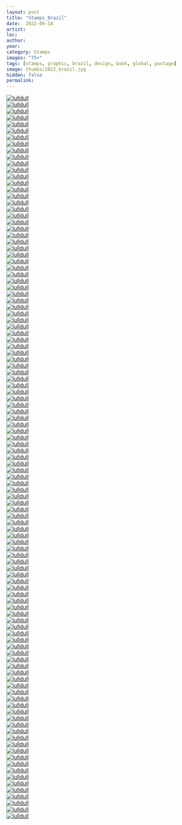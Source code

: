 ```yaml
---
layout: post
title: "Stamps_Brazil"
date:  2022-09-14
artist: 
loc: 
author: 
year: 
category: Stamps
images: "75+"
tags: [stamps, graphic, brazil, design, book, global, postage]
image: thumbs/2022_brazil.jpg
hidden: false
permalink:
---
```






<div class="post_image">
	<a href="{{ site.baseurl }}/images/posts/2022_brazil/001.jpg" target="_blank">
	<img src="{{ site.baseurl }}/images/posts/2022_brazil/001.jpg" alt="lulldull"></a>
</div>

<div class="post_image">
	<a href="{{ site.baseurl }}/images/posts/2022_brazil/002.jpg" target="_blank">
	<img src="{{ site.baseurl }}/images/posts/2022_brazil/002.jpg" alt="lulldull"></a>
</div>

<div class="post_image">
	<a href="{{ site.baseurl }}/images/posts/2022_brazil/003.jpg" target="_blank">
	<img src="{{ site.baseurl }}/images/posts/2022_brazil/003.jpg" alt="lulldull"></a>
</div>

<div class="post_image">
	<a href="{{ site.baseurl }}/images/posts/2022_brazil/004.jpg" target="_blank">
	<img src="{{ site.baseurl }}/images/posts/2022_brazil/004.jpg" alt="lulldull"></a>
</div>

<div class="post_image">
	<a href="{{ site.baseurl }}/images/posts/2022_brazil/005.jpg" target="_blank">
	<img src="{{ site.baseurl }}/images/posts/2022_brazil/005.jpg" alt="lulldull"></a>
</div>

<div class="post_image">
	<a href="{{ site.baseurl }}/images/posts/2022_brazil/006.jpg" target="_blank">
	<img src="{{ site.baseurl }}/images/posts/2022_brazil/006.jpg" alt="lulldull"></a>
</div>

<div class="post_image">
	<a href="{{ site.baseurl }}/images/posts/2022_brazil/007.jpg" target="_blank">
	<img src="{{ site.baseurl }}/images/posts/2022_brazil/007.jpg" alt="lulldull"></a>
</div>


<div class="post_image">
	<a href="{{ site.baseurl }}/images/posts/2022_brazil/008.jpg" target="_blank">
	<img src="{{ site.baseurl }}/images/posts/2022_brazil/008.jpg" alt="lulldull"></a>
</div>

<div class="post_image">
	<a href="{{ site.baseurl }}/images/posts/2022_brazil/009.jpg" target="_blank">
	<img src="{{ site.baseurl }}/images/posts/2022_brazil/009.jpg" alt="lulldull"></a>
</div>

<div class="post_image">
	<a href="{{ site.baseurl }}/images/posts/2022_brazil/010.jpg" target="_blank">
	<img src="{{ site.baseurl }}/images/posts/2022_brazil/010.jpg" alt="lulldull"></a>
</div>


<div class="post_image">
	<a href="{{ site.baseurl }}/images/posts/2022_brazil/011.jpg" target="_blank">
	<img src="{{ site.baseurl }}/images/posts/2022_brazil/011.jpg" alt="lulldull"></a>
</div>


<div class="post_image">
	<a href="{{ site.baseurl }}/images/posts/2022_brazil/012.jpg" target="_blank">
	<img src="{{ site.baseurl }}/images/posts/2022_brazil/012.jpg" alt="lulldull"></a>
</div>


<div class="post_image">
	<a href="{{ site.baseurl }}/images/posts/2022_brazil/013.jpg" target="_blank">
	<img src="{{ site.baseurl }}/images/posts/2022_brazil/013.jpg" alt="lulldull"></a>
</div>


<div class="post_image">
	<a href="{{ site.baseurl }}/images/posts/2022_brazil/014.jpg" target="_blank">
	<img src="{{ site.baseurl }}/images/posts/2022_brazil/014.jpg" alt="lulldull"></a>
</div>


<div class="post_image">
	<a href="{{ site.baseurl }}/images/posts/2022_brazil/015.jpg" target="_blank">
	<img src="{{ site.baseurl }}/images/posts/2022_brazil/015.jpg" alt="lulldull"></a>
</div>

<div class="post_image">
	<a href="{{ site.baseurl }}/images/posts/2022_brazil/016.jpg" target="_blank">
	<img src="{{ site.baseurl }}/images/posts/2022_brazil/016.jpg" alt="lulldull"></a>
</div>

<div class="post_image">
	<a href="{{ site.baseurl }}/images/posts/2022_brazil/017.jpg" target="_blank">
	<img src="{{ site.baseurl }}/images/posts/2022_brazil/017.jpg" alt="lulldull"></a>
</div>

<div class="post_image">
	<a href="{{ site.baseurl }}/images/posts/2022_brazil/018.jpg" target="_blank">
	<img src="{{ site.baseurl }}/images/posts/2022_brazil/018.jpg" alt="lulldull"></a>
</div>

<div class="post_image">
	<a href="{{ site.baseurl }}/images/posts/2022_brazil/019.jpg" target="_blank">
	<img src="{{ site.baseurl }}/images/posts/2022_brazil/019.jpg" alt="lulldull"></a>
</div>

<div class="post_image">
	<a href="{{ site.baseurl }}/images/posts/2022_brazil/020.jpg" target="_blank">
	<img src="{{ site.baseurl }}/images/posts/2022_brazil/020.jpg" alt="lulldull"></a>
</div>

<div class="post_image">
	<a href="{{ site.baseurl }}/images/posts/2022_brazil/021.jpg" target="_blank">
	<img src="{{ site.baseurl }}/images/posts/2022_brazil/021.jpg" alt="lulldull"></a>
</div>

<div class="post_image">
	<a href="{{ site.baseurl }}/images/posts/2022_brazil/022.jpg" target="_blank">
	<img src="{{ site.baseurl }}/images/posts/2022_brazil/022.jpg" alt="lulldull"></a>
</div>

<div class="post_image">
	<a href="{{ site.baseurl }}/images/posts/2022_brazil/023.jpg" target="_blank">
	<img src="{{ site.baseurl }}/images/posts/2022_brazil/023.jpg" alt="lulldull"></a>
</div>

<div class="post_image">
	<a href="{{ site.baseurl }}/images/posts/2022_brazil/024.jpg" target="_blank">
	<img src="{{ site.baseurl }}/images/posts/2022_brazil/024.jpg" alt="lulldull"></a>
</div>

<div class="post_image">
	<a href="{{ site.baseurl }}/images/posts/2022_brazil/025.jpg" target="_blank">
	<img src="{{ site.baseurl }}/images/posts/2022_brazil/025.jpg" alt="lulldull"></a>
</div>

<div class="post_image">
	<a href="{{ site.baseurl }}/images/posts/2022_brazil/026.jpg" target="_blank">
	<img src="{{ site.baseurl }}/images/posts/2022_brazil/026.jpg" alt="lulldull"></a>
</div>

<div class="post_image">
	<a href="{{ site.baseurl }}/images/posts/2022_brazil/027.jpg" target="_blank">
	<img src="{{ site.baseurl }}/images/posts/2022_brazil/027.jpg" alt="lulldull"></a>
</div>

<div class="post_image">
	<a href="{{ site.baseurl }}/images/posts/2022_brazil/028.jpg" target="_blank">
	<img src="{{ site.baseurl }}/images/posts/2022_brazil/028.jpg" alt="lulldull"></a>
</div>

<div class="post_image">
	<a href="{{ site.baseurl }}/images/posts/2022_brazil/029.jpg" target="_blank">
	<img src="{{ site.baseurl }}/images/posts/2022_brazil/029.jpg" alt="lulldull"></a>
</div>

<div class="post_image">
	<a href="{{ site.baseurl }}/images/posts/2022_brazil/030.jpg" target="_blank">
	<img src="{{ site.baseurl }}/images/posts/2022_brazil/030.jpg" alt="lulldull"></a>
</div>

<div class="post_image">
	<a href="{{ site.baseurl }}/images/posts/2022_brazil/031.jpg" target="_blank">
	<img src="{{ site.baseurl }}/images/posts/2022_brazil/031.jpg" alt="lulldull"></a>
</div>

<div class="post_image">
	<a href="{{ site.baseurl }}/images/posts/2022_brazil/032.jpg" target="_blank">
	<img src="{{ site.baseurl }}/images/posts/2022_brazil/032.jpg" alt="lulldull"></a>
</div>

<div class="post_image">
	<a href="{{ site.baseurl }}/images/posts/2022_brazil/033.jpg" target="_blank">
	<img src="{{ site.baseurl }}/images/posts/2022_brazil/033.jpg" alt="lulldull"></a>
</div>

<div class="post_image">
	<a href="{{ site.baseurl }}/images/posts/2022_brazil/034.jpg" target="_blank">
	<img src="{{ site.baseurl }}/images/posts/2022_brazil/034.jpg" alt="lulldull"></a>
</div>

<div class="post_image">
	<a href="{{ site.baseurl }}/images/posts/2022_brazil/035.jpg" target="_blank">
	<img src="{{ site.baseurl }}/images/posts/2022_brazil/035.jpg" alt="lulldull"></a>
</div>

<div class="post_image">
	<a href="{{ site.baseurl }}/images/posts/2022_brazil/036.jpg" target="_blank">
	<img src="{{ site.baseurl }}/images/posts/2022_brazil/036.jpg" alt="lulldull"></a>
</div>

<div class="post_image">
	<a href="{{ site.baseurl }}/images/posts/2022_brazil/037.jpg" target="_blank">
	<img src="{{ site.baseurl }}/images/posts/2022_brazil/037.jpg" alt="lulldull"></a>
</div>

<div class="post_image">
	<a href="{{ site.baseurl }}/images/posts/2022_brazil/038.jpg" target="_blank">
	<img src="{{ site.baseurl }}/images/posts/2022_brazil/038.jpg" alt="lulldull"></a>
</div>

<div class="post_image">
	<a href="{{ site.baseurl }}/images/posts/2022_brazil/039.jpg" target="_blank">
	<img src="{{ site.baseurl }}/images/posts/2022_brazil/039.jpg" alt="lulldull"></a>
</div>

<div class="post_image">
	<a href="{{ site.baseurl }}/images/posts/2022_brazil/040.jpg" target="_blank">
	<img src="{{ site.baseurl }}/images/posts/2022_brazil/040.jpg" alt="lulldull"></a>
</div>

<div class="post_image">
	<a href="{{ site.baseurl }}/images/posts/2022_brazil/041.jpg" target="_blank">
	<img src="{{ site.baseurl }}/images/posts/2022_brazil/041.jpg" alt="lulldull"></a>
</div>

<div class="post_image">
	<a href="{{ site.baseurl }}/images/posts/2022_brazil/042.jpg" target="_blank">
	<img src="{{ site.baseurl }}/images/posts/2022_brazil/042.jpg" alt="lulldull"></a>
</div>

<div class="post_image">
	<a href="{{ site.baseurl }}/images/posts/2022_brazil/043.jpg" target="_blank">
	<img src="{{ site.baseurl }}/images/posts/2022_brazil/043.jpg" alt="lulldull"></a>
</div>

<div class="post_image">
	<a href="{{ site.baseurl }}/images/posts/2022_brazil/044.jpg" target="_blank">
	<img src="{{ site.baseurl }}/images/posts/2022_brazil/044.jpg" alt="lulldull"></a>
</div>

<div class="post_image">
	<a href="{{ site.baseurl }}/images/posts/2022_brazil/045.jpg" target="_blank">
	<img src="{{ site.baseurl }}/images/posts/2022_brazil/045.jpg" alt="lulldull"></a>
</div>

<div class="post_image">
	<a href="{{ site.baseurl }}/images/posts/2022_brazil/046.jpg" target="_blank">
	<img src="{{ site.baseurl }}/images/posts/2022_brazil/046.jpg" alt="lulldull"></a>
</div>

<div class="post_image">
	<a href="{{ site.baseurl }}/images/posts/2022_brazil/047.jpg" target="_blank">
	<img src="{{ site.baseurl }}/images/posts/2022_brazil/047.jpg" alt="lulldull"></a>
</div>

<div class="post_image">
	<a href="{{ site.baseurl }}/images/posts/2022_brazil/048.jpg" target="_blank">
	<img src="{{ site.baseurl }}/images/posts/2022_brazil/048.jpg" alt="lulldull"></a>
</div>

<div class="post_image">
	<a href="{{ site.baseurl }}/images/posts/2022_brazil/049.jpg" target="_blank">
	<img src="{{ site.baseurl }}/images/posts/2022_brazil/049.jpg" alt="lulldull"></a>
</div>

<div class="post_image">
	<a href="{{ site.baseurl }}/images/posts/2022_brazil/050.jpg" target="_blank">
	<img src="{{ site.baseurl }}/images/posts/2022_brazil/050.jpg" alt="lulldull"></a>
</div>

<div class="post_image">
	<a href="{{ site.baseurl }}/images/posts/2022_brazil/051.jpg" target="_blank">
	<img src="{{ site.baseurl }}/images/posts/2022_brazil/051.jpg" alt="lulldull"></a>
</div>

<div class="post_image">
	<a href="{{ site.baseurl }}/images/posts/2022_brazil/052.jpg" target="_blank">
	<img src="{{ site.baseurl }}/images/posts/2022_brazil/052.jpg" alt="lulldull"></a>
</div>

<div class="post_image">
	<a href="{{ site.baseurl }}/images/posts/2022_brazil/053.jpg" target="_blank">
	<img src="{{ site.baseurl }}/images/posts/2022_brazil/053.jpg" alt="lulldull"></a>
</div>

<div class="post_image">
	<a href="{{ site.baseurl }}/images/posts/2022_brazil/054.jpg" target="_blank">
	<img src="{{ site.baseurl }}/images/posts/2022_brazil/054.jpg" alt="lulldull"></a>
</div>

<div class="post_image">
	<a href="{{ site.baseurl }}/images/posts/2022_brazil/055.jpg" target="_blank">
	<img src="{{ site.baseurl }}/images/posts/2022_brazil/055.jpg" alt="lulldull"></a>
</div>

<div class="post_image">
	<a href="{{ site.baseurl }}/images/posts/2022_brazil/056.jpg" target="_blank">
	<img src="{{ site.baseurl }}/images/posts/2022_brazil/056.jpg" alt="lulldull"></a>
</div>

<div class="post_image">
	<a href="{{ site.baseurl }}/images/posts/2022_brazil/057.jpg" target="_blank">
	<img src="{{ site.baseurl }}/images/posts/2022_brazil/057.jpg" alt="lulldull"></a>
</div>

<div class="post_image">
	<a href="{{ site.baseurl }}/images/posts/2022_brazil/058.jpg" target="_blank">
	<img src="{{ site.baseurl }}/images/posts/2022_brazil/058.jpg" alt="lulldull"></a>
</div>

<div class="post_image">
	<a href="{{ site.baseurl }}/images/posts/2022_brazil/059.jpg" target="_blank">
	<img src="{{ site.baseurl }}/images/posts/2022_brazil/059.jpg" alt="lulldull"></a>
</div>

<div class="post_image">
	<a href="{{ site.baseurl }}/images/posts/2022_brazil/060.jpg" target="_blank">
	<img src="{{ site.baseurl }}/images/posts/2022_brazil/060.jpg" alt="lulldull"></a>
</div>

<div class="post_image">
	<a href="{{ site.baseurl }}/images/posts/2022_brazil/061.jpg" target="_blank">
	<img src="{{ site.baseurl }}/images/posts/2022_brazil/061.jpg" alt="lulldull"></a>
</div>

<div class="post_image">
	<a href="{{ site.baseurl }}/images/posts/2022_brazil/062.jpg" target="_blank">
	<img src="{{ site.baseurl }}/images/posts/2022_brazil/062.jpg" alt="lulldull"></a>
</div>

<div class="post_image">
	<a href="{{ site.baseurl }}/images/posts/2022_brazil/063.jpg" target="_blank">
	<img src="{{ site.baseurl }}/images/posts/2022_brazil/063.jpg" alt="lulldull"></a>
</div>

<div class="post_image">
	<a href="{{ site.baseurl }}/images/posts/2022_brazil/064.jpg" target="_blank">
	<img src="{{ site.baseurl }}/images/posts/2022_brazil/064.jpg" alt="lulldull"></a>
</div>

<div class="post_image">
	<a href="{{ site.baseurl }}/images/posts/2022_brazil/065.jpg" target="_blank">
	<img src="{{ site.baseurl }}/images/posts/2022_brazil/065.jpg" alt="lulldull"></a>
</div>

<div class="post_image">
	<a href="{{ site.baseurl }}/images/posts/2022_brazil/066.jpg" target="_blank">
	<img src="{{ site.baseurl }}/images/posts/2022_brazil/066.jpg" alt="lulldull"></a>
</div>

<div class="post_image">
	<a href="{{ site.baseurl }}/images/posts/2022_brazil/067.jpg" target="_blank">
	<img src="{{ site.baseurl }}/images/posts/2022_brazil/067.jpg" alt="lulldull"></a>
</div>

<div class="post_image">
	<a href="{{ site.baseurl }}/images/posts/2022_brazil/068.jpg" target="_blank">
	<img src="{{ site.baseurl }}/images/posts/2022_brazil/068.jpg" alt="lulldull"></a>
</div>

<div class="post_image">
	<a href="{{ site.baseurl }}/images/posts/2022_brazil/069.jpg" target="_blank">
	<img src="{{ site.baseurl }}/images/posts/2022_brazil/069.jpg" alt="lulldull"></a>
</div>

<div class="post_image">
	<a href="{{ site.baseurl }}/images/posts/2022_brazil/070.jpg" target="_blank">
	<img src="{{ site.baseurl }}/images/posts/2022_brazil/070.jpg" alt="lulldull"></a>
</div>

<div class="post_image">
	<a href="{{ site.baseurl }}/images/posts/2022_brazil/071.jpg" target="_blank">
	<img src="{{ site.baseurl }}/images/posts/2022_brazil/071.jpg" alt="lulldull"></a>
</div>

<div class="post_image">
	<a href="{{ site.baseurl }}/images/posts/2022_brazil/072.jpg" target="_blank">
	<img src="{{ site.baseurl }}/images/posts/2022_brazil/072.jpg" alt="lulldull"></a>
</div>

<div class="post_image">
	<a href="{{ site.baseurl }}/images/posts/2022_brazil/073.jpg" target="_blank">
	<img src="{{ site.baseurl }}/images/posts/2022_brazil/073.jpg" alt="lulldull"></a>
</div>

<div class="post_image">
	<a href="{{ site.baseurl }}/images/posts/2022_brazil/074.jpg" target="_blank">
	<img src="{{ site.baseurl }}/images/posts/2022_brazil/074.jpg" alt="lulldull"></a>
</div>

<div class="post_image">
	<a href="{{ site.baseurl }}/images/posts/2022_brazil/075.jpg" target="_blank">
	<img src="{{ site.baseurl }}/images/posts/2022_brazil/075.jpg" alt="lulldull"></a>
</div>

<div class="post_image">
	<a href="{{ site.baseurl }}/images/posts/2022_brazil/076.jpg" target="_blank">
	<img src="{{ site.baseurl }}/images/posts/2022_brazil/076.jpg" alt="lulldull"></a>
</div>

<div class="post_image">
	<a href="{{ site.baseurl }}/images/posts/2022_brazil/077.jpg" target="_blank">
	<img src="{{ site.baseurl }}/images/posts/2022_brazil/077.jpg" alt="lulldull"></a>
</div>

<div class="post_image">
	<a href="{{ site.baseurl }}/images/posts/2022_brazil/078.jpg" target="_blank">
	<img src="{{ site.baseurl }}/images/posts/2022_brazil/078.jpg" alt="lulldull"></a>
</div>

<div class="post_image">
	<a href="{{ site.baseurl }}/images/posts/2022_brazil/079.jpg" target="_blank">
	<img src="{{ site.baseurl }}/images/posts/2022_brazil/079.jpg" alt="lulldull"></a>
</div>

<div class="post_image">
	<a href="{{ site.baseurl }}/images/posts/2022_brazil/080.jpg" target="_blank">
	<img src="{{ site.baseurl }}/images/posts/2022_brazil/080.jpg" alt="lulldull"></a>
</div>

<div class="post_image">
	<a href="{{ site.baseurl }}/images/posts/2022_brazil/081.jpg" target="_blank">
	<img src="{{ site.baseurl }}/images/posts/2022_brazil/081.jpg" alt="lulldull"></a>
</div>

<div class="post_image">
	<a href="{{ site.baseurl }}/images/posts/2022_brazil/082.jpg" target="_blank">
	<img src="{{ site.baseurl }}/images/posts/2022_brazil/082.jpg" alt="lulldull"></a>
</div>

<div class="post_image">
	<a href="{{ site.baseurl }}/images/posts/2022_brazil/083.jpg" target="_blank">
	<img src="{{ site.baseurl }}/images/posts/2022_brazil/083.jpg" alt="lulldull"></a>
</div>

<div class="post_image">
	<a href="{{ site.baseurl }}/images/posts/2022_brazil/084.jpg" target="_blank">
	<img src="{{ site.baseurl }}/images/posts/2022_brazil/084.jpg" alt="lulldull"></a>
</div>

<div class="post_image">
	<a href="{{ site.baseurl }}/images/posts/2022_brazil/085.jpg" target="_blank">
	<img src="{{ site.baseurl }}/images/posts/2022_brazil/085.jpg" alt="lulldull"></a>
</div>

<div class="post_image">
	<a href="{{ site.baseurl }}/images/posts/2022_brazil/086.jpg" target="_blank">
	<img src="{{ site.baseurl }}/images/posts/2022_brazil/086.jpg" alt="lulldull"></a>
</div>

<div class="post_image">
	<a href="{{ site.baseurl }}/images/posts/2022_brazil/087.jpg" target="_blank">
	<img src="{{ site.baseurl }}/images/posts/2022_brazil/087.jpg" alt="lulldull"></a>
</div>

<div class="post_image">
	<a href="{{ site.baseurl }}/images/posts/2022_brazil/088.jpg" target="_blank">
	<img src="{{ site.baseurl }}/images/posts/2022_brazil/088.jpg" alt="lulldull"></a>
</div>

<div class="post_image">
	<a href="{{ site.baseurl }}/images/posts/2022_brazil/089.jpg" target="_blank">
	<img src="{{ site.baseurl }}/images/posts/2022_brazil/089.jpg" alt="lulldull"></a>
</div>

<div class="post_image">
	<a href="{{ site.baseurl }}/images/posts/2022_brazil/090.jpg" target="_blank">
	<img src="{{ site.baseurl }}/images/posts/2022_brazil/090.jpg" alt="lulldull"></a>
</div>

<div class="post_image">
	<a href="{{ site.baseurl }}/images/posts/2022_brazil/091.jpg" target="_blank">
	<img src="{{ site.baseurl }}/images/posts/2022_brazil/091.jpg" alt="lulldull"></a>
</div>

<div class="post_image">
	<a href="{{ site.baseurl }}/images/posts/2022_brazil/092.jpg" target="_blank">
	<img src="{{ site.baseurl }}/images/posts/2022_brazil/092.jpg" alt="lulldull"></a>
</div>

<div class="post_image">
	<a href="{{ site.baseurl }}/images/posts/2022_brazil/093.jpg" target="_blank">
	<img src="{{ site.baseurl }}/images/posts/2022_brazil/093.jpg" alt="lulldull"></a>
</div>

<div class="post_image">
	<a href="{{ site.baseurl }}/images/posts/2022_brazil/094.jpg" target="_blank">
	<img src="{{ site.baseurl }}/images/posts/2022_brazil/094.jpg" alt="lulldull"></a>
</div>

<div class="post_image">
	<a href="{{ site.baseurl }}/images/posts/2022_brazil/095.jpg" target="_blank">
	<img src="{{ site.baseurl }}/images/posts/2022_brazil/095.jpg" alt="lulldull"></a>
</div>

<div class="post_image">
	<a href="{{ site.baseurl }}/images/posts/2022_brazil/096.jpg" target="_blank">
	<img src="{{ site.baseurl }}/images/posts/2022_brazil/096.jpg" alt="lulldull"></a>
</div>

<div class="post_image">
	<a href="{{ site.baseurl }}/images/posts/2022_brazil/097.jpg" target="_blank">
	<img src="{{ site.baseurl }}/images/posts/2022_brazil/097.jpg" alt="lulldull"></a>
</div>

<div class="post_image">
	<a href="{{ site.baseurl }}/images/posts/2022_brazil/098.jpg" target="_blank">
	<img src="{{ site.baseurl }}/images/posts/2022_brazil/098.jpg" alt="lulldull"></a>
</div>

<div class="post_image">
	<a href="{{ site.baseurl }}/images/posts/2022_brazil/099.jpg" target="_blank">
	<img src="{{ site.baseurl }}/images/posts/2022_brazil/099.jpg" alt="lulldull"></a>
</div>

<div class="post_image">
	<a href="{{ site.baseurl }}/images/posts/2022_brazil/100.jpg" target="_blank">
	<img src="{{ site.baseurl }}/images/posts/2022_brazil/100.jpg" alt="lulldull"></a>
</div>

<div class="post_image">
	<a href="{{ site.baseurl }}/images/posts/2022_brazil/101.jpg" target="_blank">
	<img src="{{ site.baseurl }}/images/posts/2022_brazil/101.jpg" alt="lulldull"></a>
</div>

<div class="post_image">
	<a href="{{ site.baseurl }}/images/posts/2022_brazil/102.jpg" target="_blank">
	<img src="{{ site.baseurl }}/images/posts/2022_brazil/102.jpg" alt="lulldull"></a>
</div>

<div class="post_image">
	<a href="{{ site.baseurl }}/images/posts/2022_brazil/103.jpg" target="_blank">
	<img src="{{ site.baseurl }}/images/posts/2022_brazil/103.jpg" alt="lulldull"></a>
</div>

<div class="post_image">
	<a href="{{ site.baseurl }}/images/posts/2022_brazil/104.jpg" target="_blank">
	<img src="{{ site.baseurl }}/images/posts/2022_brazil/104.jpg" alt="lulldull"></a>
</div>

<div class="post_image">
	<a href="{{ site.baseurl }}/images/posts/2022_brazil/105.jpg" target="_blank">
	<img src="{{ site.baseurl }}/images/posts/2022_brazil/105.jpg" alt="lulldull"></a>
</div>

<div class="post_image">
	<a href="{{ site.baseurl }}/images/posts/2022_brazil/106.jpg" target="_blank">
	<img src="{{ site.baseurl }}/images/posts/2022_brazil/106.jpg" alt="lulldull"></a>
</div>

<div class="post_image">
	<a href="{{ site.baseurl }}/images/posts/2022_brazil/107.jpg" target="_blank">
	<img src="{{ site.baseurl }}/images/posts/2022_brazil/107.jpg" alt="lulldull"></a>
</div>

<div class="post_image">
	<a href="{{ site.baseurl }}/images/posts/2022_brazil/108.jpg" target="_blank">
	<img src="{{ site.baseurl }}/images/posts/2022_brazil/108.jpg" alt="lulldull"></a>
</div>

<div class="post_image">
	<a href="{{ site.baseurl }}/images/posts/2022_brazil/109.jpg" target="_blank">
	<img src="{{ site.baseurl }}/images/posts/2022_brazil/109.jpg" alt="lulldull"></a>
</div>

<div class="post_image">
	<a href="{{ site.baseurl }}/images/posts/2022_brazil/110.jpg" target="_blank">
	<img src="{{ site.baseurl }}/images/posts/2022_brazil/110.jpg" alt="lulldull"></a>
</div>

<div class="post_image">
	<a href="{{ site.baseurl }}/images/posts/2022_brazil/111.jpg" target="_blank">
	<img src="{{ site.baseurl }}/images/posts/2022_brazil/111.jpg" alt="lulldull"></a>
</div>
















